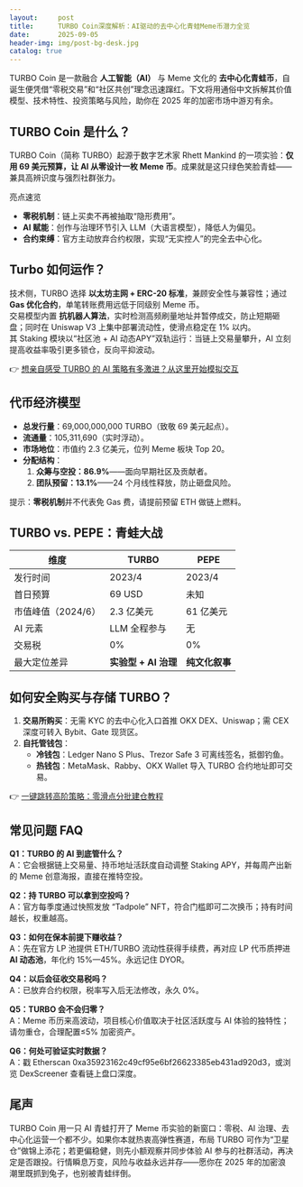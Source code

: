 ```yaml
---
layout:     post
title:      TURBO Coin深度解析：AI驱动的去中心化青蛙Meme币潜力全览
date:       2025-09-05
header-img: img/post-bg-desk.jpg
catalog: true
---
```


TURBO Coin 是一款融合 **人工智能（AI）** 与 Meme 文化的 **去中心化青蛙币**，自诞生便凭借“零税交易”和“社区共创”理念迅速蹿红。下文将用通俗中文拆解其价值模型、技术特性、投资策略与风险，助你在 2025 年的加密市场中游刃有余。

## TURBO Coin 是什么？
TURBO Coin（简称 TURBO）起源于数字艺术家 Rhett Mankind 的一项实验：**仅用 69 美元预算，让 AI 从零设计一枚 Meme 币**。成果就是这只绿色笑脸青蛙——兼具高辨识度与强烈社群张力。

亮点速览  
- **零税机制**：链上买卖不再被抽取“隐形费用”。  
- **AI 赋能**：创作与治理环节引入 LLM（大语言模型），降低人为偏见。  
- **合约束缚**：官方主动放弃合约权限，实现“无实控人”的完全去中心化。  

## Turbo 如何运作？  
技术侧，TURBO 选择 **以太坊主网 + ERC-20 标准**，兼顾安全性与兼容性；通过 **Gas 优化合约**，单笔转账费用远低于同级别 Meme 币。  
交易模型内置 **抗机器人算法**，实时检测高频刷量地址并暂停成交，防止短期砸盘；同时在 Uniswap V3 上集中部署流动性，使滑点稳定在 1% 以内。  
其 Staking 模块以“社区池 + AI 动态APY”双轨运行：当链上交易量攀升，AI 立刻提高收益率吸引更多锁仓，反向平抑波动。

👉 [想亲自感受 TURBO 的 AI 策略有多激进？从这里开始模拟交互](https://okxdog.com/)

## 代币经济模型  
- **总发行量**：69,000,000,000 TURBO（致敬 69 美元起点）。  
- **流通量**：105,311,690（实时浮动）。  
- **市场地位**：市值约 2.3 亿美元，位列 Meme 板块 Top 20。  
- **分配结构**：  
  1. **众筹与空投：86.9%**——面向早期社区及贡献者。  
  2. **团队预留：13.1%**——24 个月线性释放，防止砸盘风险。  

提示：**零税机制**并不代表免 Gas 费，请提前预留 ETH 做链上燃料。

## TURBO vs. PEPE：青蛙大战  
| 维度 | TURBO | PEPE |
|---|---|---|
| 发行时间 | 2023/4 | 2023/4 |
| 首日预算 | 69 USD | 未知 |
| 市值峰值（2024/6） | 2.3 亿美元 | 61 亿美元 |
| AI 元素 | LLM 全程参与 | 无 |
| 交易税 | 0% | 0% |
| 最大定位差异 | **实验型 + AI 治理** | **纯文化叙事** |

## 如何安全购买与存储 TURBO？  
1. **交易所购买**：无需 KYC 的去中心化入口首推 OKX DEX、Uniswap；需 CEX 深度可转入 Bybit、Gate 现货区。  
2. **自托管钱包**：  
   - **冷钱包**：Ledger Nano S Plus、Trezor Safe 3 可离线签名，抵御钓鱼。  
   - **热钱包**：MetaMask、Rabby、OKX Wallet 导入 TURBO 合约地址即可交易。  

👉 [一键跳转高阶策略：零滑点分批建仓教程](https://okxdog.com/)  

## 常见问题 FAQ

**Q1：TURBO 的 AI 到底管什么？**  
A：它会根据链上交易量、持币地址活跃度自动调整 Staking APY，并每周产出新的 Meme 创意海报，直接在推特空投。

**Q2：持 TURBO 可以拿到空投吗？**  
A：官方每季度通过快照发放 “Tadpole” NFT，符合门槛即可二次换币；持有时间越长，权重越高。

**Q3：如何在保本前提下赚收益？**  
A：先在官方 LP 池提供 ETH/TURBO 流动性获得手续费，再对应 LP 代币质押进 **AI 动态池**，年化约 15%—45%。永远记住 DYOR。

**Q4：以后会征收交易税吗？**  
A：已放弃合约权限，税率写入后无法修改，永久 0%。

**Q5：TURBO 会不会归零？**  
A：Meme 币历来高波动，项目核心价值取决于社区活跃度与 AI 体验的独特性；请勿重仓，合理配置≤5% 加密资产。

**Q6：何处可验证实时数据？**  
A：戳 Etherscan 0xa35923162c49cf95e6bf26623385eb431ad920d3，或浏览 DexScreener 查看链上盘口深度。

## 尾声  
TURBO Coin 用一只 AI 青蛙打开了 Meme 币实验的新窗口：零税、AI 治理、去中心化运营一个都不少。如果你本就热衷高弹性赛道，布局 TURBO 可作为“卫星仓”做锦上添花；若更偏稳健，则先小额观察并同步体验 AI 参与的社群活动，再决定是否跟投。行情瞬息万变，风险与收益永远并存——愿你在 2025 年的加密浪潮里既抓到兔子，也别被青蛙绊倒。